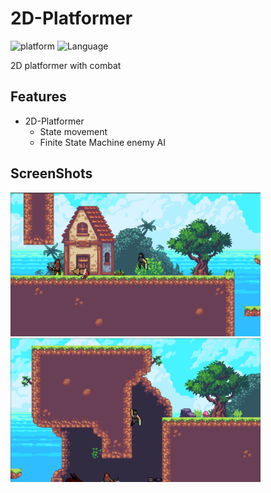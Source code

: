 # 2D-Platformer

![platform](https://img.shields.io/badge/Engine-Unity-yellow.svg)
![Language](https://img.shields.io/badge/Language-C%23-orange.svg)

2D platformer with combat

## Features
  
* 2D-Platformer
  - State movement
  - Finite State Machine enemy AI

## ScreenShots
<img src="Images/ss1.png" height='230x' width='400x'/>&nbsp;&nbsp;&nbsp;&nbsp;<img src="Images/ss2.png" height='230x' width='400x'/>
